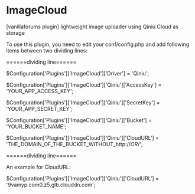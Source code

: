 ImageCloud
==========

[vanillaforums plugin] lightweight image uploader using Qiniu Cloud as storage

To use this plugin, you need to edit your conf/config.php and add following items between two dividing lines:

======dividing line======

$Configuration['Plugins']['ImageCloud']['Driver'] = 'Qiniu';

$Configuration['Plugins']['ImageCloud']['Qiniu']['AccessKey'] = 'YOUR_APP_ACCESS_KEY';

$Configuration['Plugins']['ImageCloud']['Qiniu']['SecretKey'] = 'YOUR_APP_SECRET_KEY';

$Configuration['Plugins']['ImageCloud']['Qiniu']['Bucket'] = 'YOUR_BUCKET_NAME';

$Configuration['Plugins']['ImageCloud']['Qiniu']['CloudURL'] = 'THE_DOMAIN_OF_THE_BUCKET_WITHOUT_http://_OR_/';

======dividing line======

An example for CloudURL:

$Configuration['Plugins']['ImageCloud']['Qiniu']['CloudURL'] = '9vamyp.com0.z5.glb.clouddn.com';
